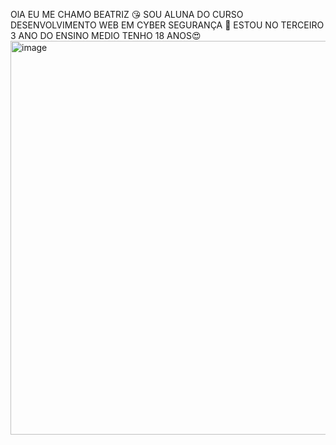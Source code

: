 OlA EU ME CHAMO BEATRIZ 😘
SOU ALUNA DO CURSO DESENVOLVIMENTO  WEB EM CYBER SEGURANÇA 🤖
ESTOU NO TERCEIRO 3 ANO DO ENSINO MEDIO TENHO 18 ANOS😍
<img width="1200" height="630" alt="image" src="https://github.com/user-attachments/assets/2ed41c03-8935-4f07-96d3-d8478ead7ede" />



